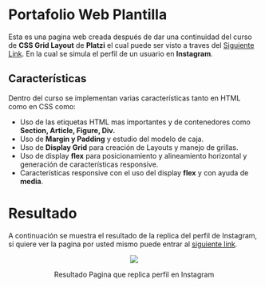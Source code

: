# Portafolio Web Plantilla

Esta es una pagina web creada después de dar una continuidad del curso de **CSS Grid Layout** de **Platzi** el cual puede ser visto a traves del [Siguiente Link](https://platzi.com/clases/css-grid-layout/). En la cual se simula el perfil de un usuario en **Instagram**.

## Características

Dentro del curso se implementan varias características tanto en HTML como en CSS como:

* Uso de las etiquetas HTML mas importantes y de contenedores como **Section, Article, Figure, Div.**
* Uso de **Margin y Padding** y estudio del modelo de caja.
* Uso de **Display Grid** para creación de Layouts y manejo de grillas.
* Uso de display **flex** para posicionamiento y alineamiento horizontal y generación de características responsive.
* Características responsive con el uso del display **flex** y con ayuda de **media**.

# Resultado

A continuación se muestra el resultado de la replica del perfil de Instagram, si quiere ver la pagina por usted mismo puede entrar al [siguiente link](https://crissud.github.io/InstagramTemplate/).

<div align='center'>
    <img  src='https://i.imgur.com/IgqeAuT.png'>
    <p>Resultado Pagina que replica perfil en Instagram</p>
</div>